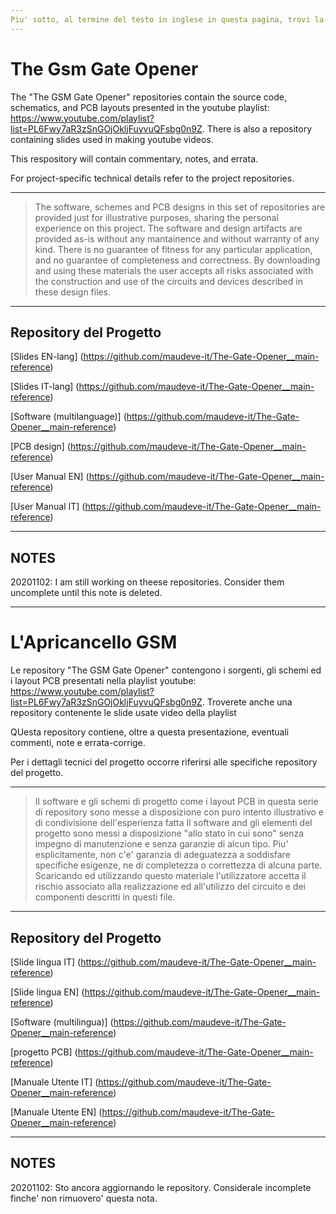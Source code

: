 ```yaml
---
Piu' sotto, al termine del testo in inglese in questa pagina, trovi la versione in italiano
---
```


# The Gsm Gate Opener

The "The GSM Gate Opener" repositories contain the source code, schematics, and PCB layouts presented in the youtube playlist: https://www.youtube.com/playlist?list=PL6Fwy7aR3zSnGOjOkljFuyvuQFsbg0n9Z.
There is also a repository containing slides used in making youtube videos.

This respository will contain commentary, notes, and errata.

For project-specific technical details refer to the project repositories.

---
> The software, schemes and PCB designs in this set of repositories are provided just for 
> illustrative purposes, sharing the personal experience on this project. 
> The software and design artifacts are provided as-is without any mantainence and without
> warranty of any kind. There is no guarantee of fitness for any particular application, 
> and no guarantee of completeness and correctness. 
> By downloading and using these materials the user accepts all risks associated with the
> construction and use of the circuits and devices described in these design files.

---

## Repository del Progetto

[Slides EN-lang] (https://github.com/maudeve-it/The-Gate-Opener__main-reference)

[Slides IT-lang] (https://github.com/maudeve-it/The-Gate-Opener__main-reference)

[Software (multilanguage)] (https://github.com/maudeve-it/The-Gate-Opener__main-reference)

[PCB design] (https://github.com/maudeve-it/The-Gate-Opener__main-reference)

[User Manual EN] (https://github.com/maudeve-it/The-Gate-Opener__main-reference)

[User Manual IT] (https://github.com/maudeve-it/The-Gate-Opener__main-reference)

---

## NOTES

20201102: I am still working on theese repositories. Consider them uncomplete until this note is deleted.

---



# L'Apricancello GSM

Le repository "The GSM Gate Opener" contengono i sorgenti, gli schemi ed i layout PCB presentati nella playlist youtube: https://www.youtube.com/playlist?list=PL6Fwy7aR3zSnGOjOkljFuyvuQFsbg0n9Z.
Troverete anche una repository contenente le slide usate video della playlist 

QUesta repository contiene, oltre a questa presentazione, eventuali commenti, note e errata-corrige.

Per i dettagli tecnici del progetto occorre riferirsi alle specifiche repository del progetto.

---
> Il software e gli schemi di progetto come i layout PCB in questa serie di repository 
> sono messe a disposizione con puro intento illustrativo e di condivisione dell'esperienza fatta
> Il software and gli elementi del progetto sono messi a disposizione "allo stato in cui sono"
> senza impegno di manutenzione e senza garanzie di alcun tipo. Piu' esplicitamente, non c'e' garanzia di 
> adeguatezza a soddisfare specifiche esigenze, ne di completezza o correttezza di alcuna parte.
> Scaricando ed utilizzando questo materiale l'utilizzatore accetta il rischio associato alla
> realizzazione ed all'utilizzo del circuito e dei componenti descritti in questi file.

---

## Repository del Progetto

[Slide lingua IT] (https://github.com/maudeve-it/The-Gate-Opener__main-reference)

[Slide lingua EN] (https://github.com/maudeve-it/The-Gate-Opener__main-reference)

[Software (multilingua)] (https://github.com/maudeve-it/The-Gate-Opener__main-reference)

[progetto PCB] (https://github.com/maudeve-it/The-Gate-Opener__main-reference)

[Manuale Utente IT] (https://github.com/maudeve-it/The-Gate-Opener__main-reference)

[Manuale Utente EN] (https://github.com/maudeve-it/The-Gate-Opener__main-reference)

---

## NOTES

20201102: Sto ancora aggiornando le repository. Considerale incomplete finche' non rimuovero' questa nota. 


